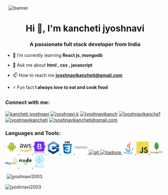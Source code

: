 <img style="margin-left: 10px;" width:1000 alt="banner" src="https://img.freepik.com/free-photo/flat-lay-workstation-with-copy-space-laptop_23-2148430867.jpg?w=1060&t=st=1721297174~exp=1721297774~hmac=159090b8db3fed07e85755849db55d1fe81c795ae63d52a40750e5bde80218f3">
<h1 align="center">Hi 👋, I'm kancheti jyoshnavi</h1>
<h3 align="center">A passionate full stack developer from India</h3>

- 🌱 I’m currently learning **React js, mongodb**

- 💬 Ask me about **html , css , javascript**

- 📫 How to reach me **jyoshnavikancheti@gmail.com**

- ⚡ Fun fact **I always love to eat and cook food**

<h3 align="left">Connect with me:</h3>
<p align="left">
<a href="https://linkedin.com/in/kancheti jyoshnavi" target="blank"><img align="center" src="https://raw.githubusercontent.com/rahuldkjain/github-profile-readme-generator/master/src/images/icons/Social/linked-in-alt.svg" alt="kancheti jyoshnavi" height="30" width="40" /></a>
<a href="https://instagram.com/jyoshnavi.k" target="blank"><img align="center" src="https://raw.githubusercontent.com/rahuldkjain/github-profile-readme-generator/master/src/images/icons/Social/instagram.svg" alt="jyoshnavi.k" height="30" width="40" /></a>
<a href="https://www.codechef.com/users/jyoshnavikanch" target="blank"><img align="center" src="https://cdn.jsdelivr.net/npm/simple-icons@3.1.0/icons/codechef.svg" alt="jyoshnavikanch" height="30" width="40" /></a>
<a href="https://www.hackerrank.com/jyoshnavikanche1" target="blank"><img align="center" src="https://raw.githubusercontent.com/rahuldkjain/github-profile-readme-generator/master/src/images/icons/Social/hackerrank.svg" alt="jyoshnavikanche1" height="30" width="40" /></a>
<a href="https://www.leetcode.com/jyoshnavikancheti" target="blank"><img align="center" src="https://raw.githubusercontent.com/rahuldkjain/github-profile-readme-generator/master/src/images/icons/Social/leet-code.svg" alt="jyoshnavikancheti" height="30" width="40" /></a>
<a href="https://www.hackerearth.com/jyoshnavikancheti@gmail.com" target="blank"><img align="center" src="https://raw.githubusercontent.com/rahuldkjain/github-profile-readme-generator/master/src/images/icons/Social/hackerearth.svg" alt="jyoshnavikancheti@gmail.com" height="30" width="40" /></a>
</p>

<h3 align="left">Languages and Tools:</h3>
<p align="left"> <a href="https://developer.android.com" target="_blank" rel="noreferrer"> <img src="https://raw.githubusercontent.com/devicons/devicon/master/icons/android/android-original-wordmark.svg" alt="android" width="40" height="40"/> </a> <a href="https://aws.amazon.com" target="_blank" rel="noreferrer"> <img src="https://raw.githubusercontent.com/devicons/devicon/master/icons/amazonwebservices/amazonwebservices-original-wordmark.svg" alt="aws" width="40" height="40"/> </a> <a href="https://getbootstrap.com" target="_blank" rel="noreferrer"> <img src="https://raw.githubusercontent.com/devicons/devicon/master/icons/bootstrap/bootstrap-plain-wordmark.svg" alt="bootstrap" width="40" height="40"/> </a> <a href="https://www.w3schools.com/cpp/" target="_blank" rel="noreferrer"> <img src="https://raw.githubusercontent.com/devicons/devicon/master/icons/cplusplus/cplusplus-original.svg" alt="cplusplus" width="40" height="40"/> </a> <a href="https://www.w3schools.com/css/" target="_blank" rel="noreferrer"> <img src="https://raw.githubusercontent.com/devicons/devicon/master/icons/css3/css3-original-wordmark.svg" alt="css3" width="40" height="40"/> </a> <a href="https://expressjs.com" target="_blank" rel="noreferrer"> <img src="https://raw.githubusercontent.com/devicons/devicon/master/icons/express/express-original-wordmark.svg" alt="express" width="40" height="40"/> </a> <a href="https://git-scm.com/" target="_blank" rel="noreferrer"> <img src="https://www.vectorlogo.zone/logos/git-scm/git-scm-icon.svg" alt="git" width="40" height="40"/> </a> <a href="https://hadoop.apache.org/" target="_blank" rel="noreferrer"> <img src="https://www.vectorlogo.zone/logos/apache_hadoop/apache_hadoop-icon.svg" alt="hadoop" width="40" height="40"/> </a> <a href="https://www.java.com" target="_blank" rel="noreferrer"> <img src="https://raw.githubusercontent.com/devicons/devicon/master/icons/java/java-original.svg" alt="java" width="40" height="40"/> </a> <a href="https://developer.mozilla.org/en-US/docs/Web/JavaScript" target="_blank" rel="noreferrer"> <img src="https://raw.githubusercontent.com/devicons/devicon/master/icons/javascript/javascript-original.svg" alt="javascript" width="40" height="40"/> </a> <a href="https://www.mongodb.com/" target="_blank" rel="noreferrer"> <img src="https://raw.githubusercontent.com/devicons/devicon/master/icons/mongodb/mongodb-original-wordmark.svg" alt="mongodb" width="40" height="40"/> </a> <a href="https://www.mysql.com/" target="_blank" rel="noreferrer"> <img src="https://raw.githubusercontent.com/devicons/devicon/master/icons/mysql/mysql-original-wordmark.svg" alt="mysql" width="40" height="40"/> </a> <a href="https://nodejs.org" target="_blank" rel="noreferrer"> <img src="https://raw.githubusercontent.com/devicons/devicon/master/icons/nodejs/nodejs-original-wordmark.svg" alt="nodejs" width="40" height="40"/> </a> <a href="https://reactjs.org/" target="_blank" rel="noreferrer"> <img src="https://raw.githubusercontent.com/devicons/devicon/master/icons/react/react-original-wordmark.svg" alt="react" width="40" height="40"/> </a> </p>

<p>&nbsp;<img align="center" src="https://github-readme-stats.vercel.app/api?username=jyoshnavi2003&show_icons=true&locale=en" alt="jyoshnavi2003" /></p>

<p><img align="center" src="https://github-readme-streak-stats.herokuapp.com/?user=jyoshnavi2003&" alt="jyoshnavi2003" /></p>



